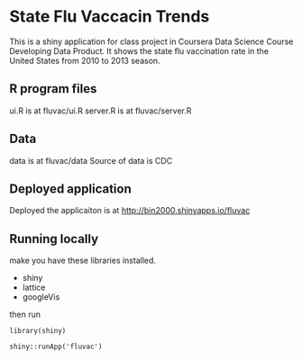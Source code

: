 # State Flu Vaccacin Trends

This is a shiny application for class project in Coursera Data Science Course Developing Data Product.
It shows the state flu vaccination rate in the United States from 2010 to 2013 season.

## R program files

ui.R is at fluvac/ui.R
server.R is at fluvac/server.R

## Data
data is at fluvac/data
Source of data is CDC

## Deployed application
Deployed the applicaiton is at http://bin2000.shinyapps.io/fluvac

## Running locally

make you have these libraries installed.
* shiny
* lattice
* googleVis

then run

```
library(shiny)

shiny::runApp('fluvac')

```
